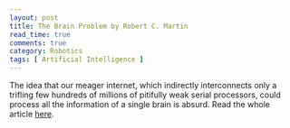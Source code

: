 ```yaml
---
layout: post
title: The Brain Problem by Robert C. Martin
read_time: true  
comments: true
category: Robotics
tags: [ Artificial Intelligence ]
---
```


The idea that our meager internet, which indirectly interconnects only a trifling few hundreds of millions of pitifully weak serial processors, could process all the information of a single brain is absurd.
Read the whole article [here](http://blog.cleancoder.com/uncle-bob/2017/07/28/TheBrainProblem.html).
